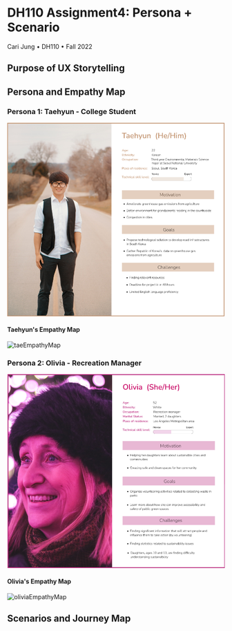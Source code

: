 # DH110 Assignment4: Persona + Scenario
Cari Jung • DH110 • Fall 2022

## Purpose of UX Storytelling 

## Persona and Empathy Map
### Persona 1: Taehyun - College Student
![Taehyun's Persona](personaTaehyun.png)

#### Taehyun's Empathy Map

<img width="473" alt="taeEmpathyMap" src="https://user-images.githubusercontent.com/114601962/197450617-4b94f08b-dfa9-41be-8215-042f7d76311c.png">

### Persona 2: Olivia - Recreation Manager
![Olivia's Persona](oliviaPersona.png)

#### Olivia's Empathy Map

<img width="472" alt="oliviaEmpathyMap" src="https://user-images.githubusercontent.com/114601962/197450604-b6fb53a3-d10e-4854-9e62-6710dc887519.png">

## Scenarios and Journey Map

